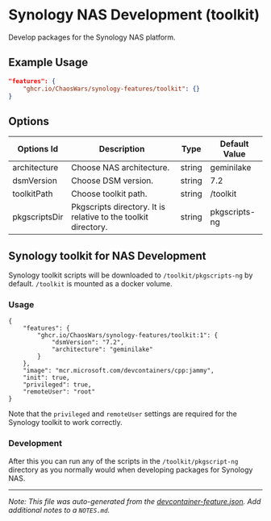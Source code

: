 
# Synology NAS Development (toolkit)

Develop packages for the Synology NAS platform.

## Example Usage

```json
"features": {
    "ghcr.io/ChaosWars/synology-features/toolkit": {}
}
```

## Options

| Options Id | Description | Type | Default Value |
|-----|-----|-----|-----|
| architecture | Choose NAS architecture. | string | geminilake |
| dsmVersion | Choose DSM version. | string | 7.2 |
| toolkitPath | Choose toolkit path. | string | /toolkit |
| pkgscriptsDir | Pkgscripts directory. It is relative to the toolkit directory. | string | pkgscripts-ng |

## Synology toolkit for NAS Development

Synology toolkit scripts will be downloaded to `/toolkit/pkgscripts-ng` by default. `/toolkit` is mounted as a docker volume.

### Usage

```jsonc
{
    "features": {
        "ghcr.io/ChaosWars/synology-features/toolkit:1": {
            "dsmVersion": "7.2",
            "architecture": "geminilake"
        }
    },
    "image": "mcr.microsoft.com/devcontainers/cpp:jammy",
    "init": true,
    "privileged": true,
    "remoteUser": "root"
}
```

Note that the `privileged` and `remoteUser` settings are required for the Synology toolkit to work correctly.

### Development

After this you can run any of the scripts in the `/toolkit/pkgscript-ng` directory as you normally would when developing packages for Synology NAS.


---

_Note: This file was auto-generated from the [devcontainer-feature.json](https://github.com/ChaosWars/synology-features/blob/main/src/toolkit/devcontainer-feature.json).  Add additional notes to a `NOTES.md`._
